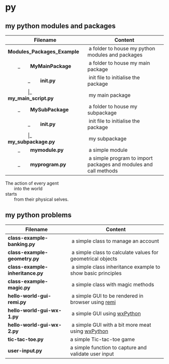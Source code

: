 # py

## my python modules and packages

Filename | Content
------------ | -------------
**Modules_Packages_Example** | a folder to house my python modules and packages
  \_  **MyMainPackage** | a folder to house my main package
    \_  **__init__.py** | init file to initialise the package
    \|_  **my_main_script.py** | my main package 
  \_  **MySubPackage** | a folder to house my subpackage
    \_  **__init__.py** | init file to initialise the package
    \|_  **my_subpackage.py** | my subpackage
  \_  **mymodule.py** | a simple module
  \_  **myprogram.py** | a simple program to import packages and modules and call methods

The action of every agent <br />
  into the world <br />
starts <br />
  from their physical selves. <br />

## my python problems

Filename | Content
------------ | -------------
**class-example-banking.py** | a simple class to manage an account
**class-example-geometry.py** | a simple class to calculate values for geometrical objects
**class-example-inheritance.py** | a simple class inheritance example to show basic principles
**class-example-magic.py** | a simple class with magic methods
**hello-world-gui-remi.py** | a simple GUI to be rendered in browser using [remi](https://pypi.org/project/remi/)
**hello-world-gui-wx-1.py** | a simple GUI using [wxPython](https://www.wxpython.org/pages/overview/)
**hello-world-gui-wx-2.py** | a simple GUI with a bit more meat using [wxPython](https://www.wxpython.org/pages/overview/)
**tic-tac-toe.py** | a simple Tic-tac-toe game
**user-input.py** | a simple function to capture and validate user input
